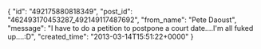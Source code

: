  {
   "id": "492175880818349",
   "post_id": "462493170453287_492149117487692",
   "from_name": "Pete Daoust",
   "message": "I have to do a petition to postpone a court date....I'm all fuked up....:D",
   "created_time": "2013-03-14T15:51:22+0000"
 }
